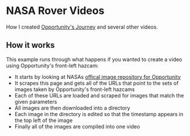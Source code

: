 # NASA Rover Videos

How I created [Opportunity's Journey](https://youtu.be/yFXFMiCPqY4) and several other videos.

## How it works

This example runs through what happens if you wanted to create a video using Opportunity's front-left hazcam:

- It starts by looking at NASAs [offical image repository for Opportunity](https://mars.nasa.gov/mer/gallery/all/opportunity.html)
- It scrapes this page and gets all of the URLs that point to the sets of images taken by Opportunity's front-left hazcams
- Each of these URLs are loaded and scraped for images that match the given parameters
- All images are then downloaded into a directory
- Each image in the directory is edited so that the timestamp appears in the top left of the image
- Finally all of the images are compiled into one video

